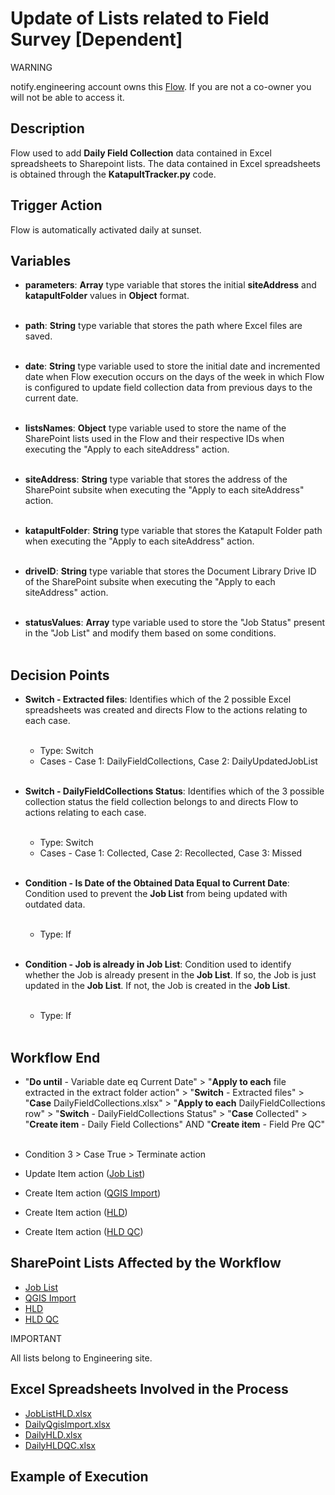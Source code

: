 # Update of Lists related to Field Survey [Dependent]

<div class="warning">
<p class="admonition-title">WARNING</p>
<p>notify.engineering account owns this <a href="https://make.powerautomate.com/environments/Default-a5273f41-687e-4e5e-9fba-18c6ce465b41/flows/shared/d575c968-e542-47d7-9bfd-91c8a389f683/details" target="_blank">Flow</a>. If you are not a co-owner you will not be able to access it.</p>
</div>

## Description
Flow used to add **Daily Field Collection** data contained in Excel spreadsheets to Sharepoint lists. The data contained in Excel spreadsheets is obtained through the **KatapultTracker.py** code.

## Trigger Action
Flow is automatically activated daily at sunset.

## Variables
* **parameters**: **Array** type variable that stores the initial **siteAddress** and **katapultFolder** values ​​in **Object** format.
<br></br>

* **path**: **String** type variable that stores the path where Excel files are saved.
<br></br>

* **date**: **String** type variable used to store the initial date and incremented date when Flow execution occurs on the days of the week in which Flow is configured to update field collection data from previous days to the current date.
<br></br>

* **listsNames**: **Object** type variable used to store the name of the SharePoint lists used in the Flow and their respective IDs when executing the "Apply to each siteAddress" action.
<br></br>

* **siteAddress**: **String** type variable that stores the address of the SharePoint subsite when executing the "Apply to each siteAddress" action.
<br></br>

* **katapultFolder**: **String** type variable that stores the Katapult Folder path when executing the "Apply to each siteAddress" action.
<br></br>

* **driveID**: **String** type variable that stores the Document Library Drive ID of the SharePoint subsite when executing the "Apply to each siteAddress" action.
<br></br>

* **statusValues**: **Array** type variable used to store the "Job Status" present in the "Job List" and modify them based on some conditions.
<br></br>

## Decision Points
* **Switch - Extracted files**: Identifies which of the 2 possible Excel spreadsheets was created and directs Flow to the actions relating to each case.
<br></br>
    * Type: Switch
    * Cases - Case 1: DailyFieldCollections, Case 2: DailyUpdatedJobList
<br></br>

* **Switch - DailyFieldCollections Status**: Identifies which of the 3 possible collection status the field collection belongs to and directs Flow to actions relating to each case.
<br></br>
    * Type: Switch
    * Cases - Case 1: Collected, Case 2: Recollected, Case 3: Missed
<br></br>

* **Condition - Is Date of the Obtained Data Equal to Current Date**: Condition used to prevent the **Job List** from being updated with outdated data.
<br></br>
    * Type: If
<br></br>

* **Condition - Job is already in Job List**: Condition used to identify whether the Job is already present in the **Job List**. If so, the Job is just updated in the **Job List**. If not, the Job is created in the **Job List**.
<br></br>
    * Type: If
<br></br>

## Workflow End
* "**Do until** - Variable date eq Current Date" > "**Apply to each** file extracted in the extract folder action" > "**Switch** - Extracted files" >  "**Case** DailyFieldCollections.xlsx" > "**Apply to each** DailyFieldCollections row" > "**Switch** - DailyFieldCollections Status" > "**Case** Collected" > "**Create item** - Daily Field Collections" AND "**Create item** - Field Pre QC"
<br></br>

* Condition 3 > Case True > Terminate action
* Update Item action (<a href="https://vistacaretech.sharepoint.com/sites/engineering/Lists/Job%20List/AllItems.aspx" target="_blank">Job List</a>)
* Create Item action (<a href="https://vistacaretech.sharepoint.com/sites/engineering/Lists/QGIS%20Import/AllItems.aspx" target="_blank">QGIS Import</a>)
* Create Item action (<a href="https://vistacaretech.sharepoint.com/sites/engineering/Lists/HLD/AllItems.aspx" target="_blank">HLD</a>)
* Create Item action (<a href="https://vistacaretech.sharepoint.com/sites/engineering/Lists/HLD%20QC/AllItems.aspx" target="_blank">HLD QC</a>)

## SharePoint Lists Affected by the Workflow
* <a href="https://vistacaretech.sharepoint.com/sites/engineering/Lists/Job%20List/AllItems.aspx" target="_blank">Job List</a>
* <a href="https://vistacaretech.sharepoint.com/sites/engineering/Lists/QGIS%20Import/AllItems.aspx" target="_blank">QGIS Import</a>
* <a href="https://vistacaretech.sharepoint.com/sites/engineering/Lists/HLD/AllItems.aspx" target="_blank">HLD</a>
* <a href="https://vistacaretech.sharepoint.com/sites/engineering/Lists/HLD%20QC/AllItems.aspx" target="_blank">HLD QC</a>

<div class="note">
<p class="admonition-title">IMPORTANT</p>
<p>All lists belong to Engineering site.</p>
</div>

## Excel Spreadsheets Involved in the Process
* <a href="https://vistacaretech.sharepoint.com/:x:/s/engineering/EavIAQHk8lVCp_eCj_eZhXMBlZWXHnbXwpsJ8NVPu-1wKA?e=uSqAw0" target="_blank">JobListHLD.xlsx</a>
* <a href="https://vistacaretech.sharepoint.com/:x:/s/engineering/ESadELGi-_lMgRxLt0LZG6IBBPs9nmuztFjFL9xAbNuFyA?e=ZVSv0h" target="_blank">DailyQgisImport.xlsx</a>
* <a href="https://vistacaretech.sharepoint.com/:x:/s/engineering/EYj9SwCVdHhIv3rZjQQXnxgB_Rsc3-7IgdEpJZRSVI-99g?e=1e9RrU" target="_blank">DailyHLD.xlsx</a>
* <a href="https://vistacaretech.sharepoint.com/:x:/s/engineering/EdqvLrhXdCZPutcLHu9g4KMBZ1jeqKZErf8Ov486PyKOSw?e=J8HXiU" target="_blank">DailyHLDQC.xlsx</a>

## Example of Execution